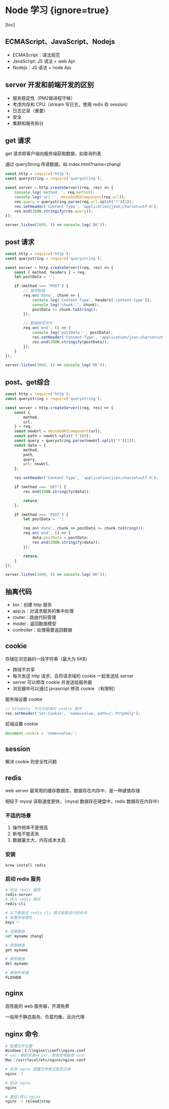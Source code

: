 # Node 学习 {ignore=true}

[toc]

## ECMAScript、JavaScript、Nodejs

- ECMAScript：语法规范
- JavaScript: JS 语法 + web Api
- Nodejs：JS 语法 + node Api

## server 开发和前端开发的区别

- 服务稳定性（PM2做进程守候）
- 考虑内存和 CPU（stream 写日志，使用 redis 存 session）
- 日志记录（重要）
- 安全
- 集群和服务拆分

## get 请求

get 请求即客户端向服务端获取数据，如查询列表

通过 queryString 传递数据，如 index.html?name=zhangl

```javascript
const http = require('http');
const querystring = require('querystring');

const server = http.createServer((req, res) => {
    console.log('method：', req.method);
    console.log('url：', decodeURIComponent(req.url));
    res.query = querystring.parse(req.url.split('?')[1]);
    res.setHeader('Content-Type', 'application/json;charset=utf-8');
    res.end(JSON.stringify(res.query));
});

server.listen(3000, () => console.log('OK'));
```

## post 请求

```javascript
const http = require('http');
const querystring = require('querystring');

const server = http.createServer((req, res) => {
    const { method, headers } = req;
    let postData = '';

    if (method === 'POST') {
        // 接受数据
        req.on('data', chunk => {
            console.log('Content-Type', headers['content-type']);
            console.log('chunk：', chunk);
            postData += chunk.toString();
        });

        // 数据接受完毕
        req.on('end', () => {
            console.log('postData：', postData);
            res.setHeader('Content-Type', 'application/json;charset=utf-8');
            res.end(JSON.stringify(postData));
        });
    }
});

server.listen(3000, () => console.log('OK'));
```

## post、get综合

```javascript
const http = require('http');
const querystring = require('querystring');

const server = http.createServer((req, res) => {
    const {
        method,
        url,
    } = req;
    const newUrl = decodeURIComponent(url);
    const path = newUrl.split('?')[0];
    const query = querystring.parse(newUrl.split('?')[1]);
    const data = {
        method,
        path,
        query,
        url: newUrl,
    };

    res.setHeader('Content-Type', 'application/json;charset=utf-8');

    if (method === 'GET') {
        res.end(JSON.stringify(data));

        return;
    };

    if (method === 'POST') {
        let postData = '';

        req.on('data', chunk => postData += chunk.toString());
        req.on('end', () => {
            data.postData = postData;
            res.end(JSON.stringify(data));
        });

        return;
    }
});

server.listen(3000, () => console.log('OK'));
```

## 抽离代码

- bin：创建 http 服务
- app.js：对请求服务的集中处理
- router：路由代码管理
- model：返回数据模型
- controller：处理需要返回数据

## cookie

存储在浏览器的一段字符串（最大为 5KB）

- 跨域不共享
- 每次发送 http 请求，会将请求域的 cookie 一起发送给 server
- server 可以修改 cookie 并发送给服务器
- 浏览器中可以通过 javascript 修改 cookie （有限制）

服务端设置 cookie

```javascript
// httpOnly：不允许前端对 cookie 操作
res.setHeader('Set-Cookie', 'name=value; path=/; httpOnly');
```

前端设置 cookie

```javascript
document.cookie = 'name=value;';
```

## session

解决 cookie 的安全性问题

## redis

web server 最常用的缓存数据库，数据存在内存中，是一种键值存储

相较于 mysql 读取速度更快，（mysql 数据存在硬盘中，redis 数据存在内存中）

### 不适的场景

1. 操作频率不是很高
2. 断电不能丢失
3. 数据量太大，内存成本太高

### 安装

```bash
brew install redis
```

### 启动 redis 服务

```bash
# 启动 redis 服务
redis-server
# 进入 redis 模式
redis-cli

# 以下都是在 redis cli 模式相爱进行的命令
# 查看所有键名
keys *

# 设置键值
set myname zhangl

# 获取键值
get myname

# 删除键值
del myname

# 删除所有键
FLUSHDB
```

## nginx

高性能的 web 服务器，开源免费

一般用于静态服务、负载均衡、反向代理

## nginx 命令

```bash
# 配置文件位置
Windows：C:\\nginx\\conf\\nginx.conf
# usr：我的目录叫 usr，但有些电脑是 user
Mac：/usr/local/etc/nginx/nginx.conf

# 检测 nginx 配置文件格式是否正确
nginx -t

# 启动 nginx
nginx

# 重启|停止 nginx
nginx -s reload|stop
```

